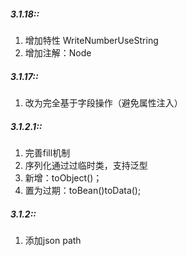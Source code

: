 ##### 3.1.18::
1. 增加特性 WriteNumberUseString
2. 增加注解：Node

##### 3.1.17::
1. 改为完全基于字段操作（避免属性注入）

##### 3.1.2.1::
1. 完善fill机制
2. 序列化通过过临时类，支持泛型
3. 新增：toObject()；
4. 置为过期：toBean()toData();

##### 3.1.2::
1. 添加json path